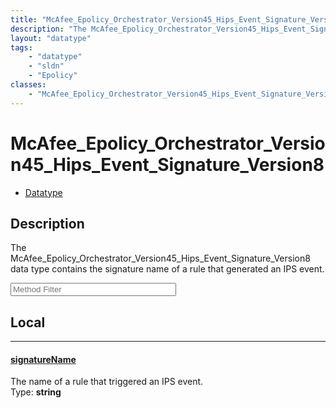 ```yaml
---
title: "McAfee_Epolicy_Orchestrator_Version45_Hips_Event_Signature_Version8"
description: "The McAfee_Epolicy_Orchestrator_Version45_Hips_Event_Signature_Version8 data type contains the signature name of a rule... "
layout: "datatype"
tags:
    - "datatype"
    - "sldn"
    - "Epolicy"
classes:
    - "McAfee_Epolicy_Orchestrator_Version45_Hips_Event_Signature_Version8"
---
```


# McAfee_Epolicy_Orchestrator_Version45_Hips_Event_Signature_Version8
<div id='service-datatype'>
    <ul id='sldn-reference-tabs'>
        <li id='datatype'> <a href='/reference/datatypes/McAfee_Epolicy_Orchestrator_Version45_Hips_Event_Signature_Version8' >Datatype</a></li>
    </ul>
</div>

## Description 
The McAfee_Epolicy_Orchestrator_Version45_Hips_Event_Signature_Version8 data type contains the signature name of a rule that generated an IPS event.





<!-- Service Filer BEGIN -->
<div class="view-filters">
        <div class="clearfix">
            <div class="search-input-box">
                <input placeholder="Method Filter" onkeyup="titleSearch(inputId='prop-input', divId='properties', elementClass='prop-row')" 
                    type="text" id="prop-input" value="" size="30" maxlength="128" class="form-text">
            </div>
        </div>
</div>
<!-- Service Filer END -->

<div id="properties" class="content">
<div id="localProperties" class="prop-content" >

## Local
-----
[signatureName]: #signaturename
#### [signatureName]
The name of a rule that triggered an IPS event.  
<span class="type-label">Type: </span>**string**

</div>
<!-- LOCAL PROPERTY END -->

</div>


